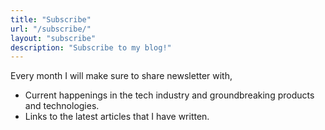 ```yaml
---
title: "Subscribe"
url: "/subscribe/"
layout: "subscribe"
description: "Subscribe to my blog!"
---
```


Every month I will make sure to share newsletter with,

- Current happenings in the tech industry and groundbreaking products and technologies.
- Links to the latest articles that I have written.
